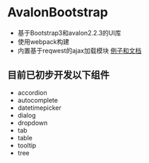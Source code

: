 # AvalonBootstrap 
* 基于Bootstrap3和avalon2.2.3的UI库
* 使用webpack构建
* 内置基于reqwest的ajax加载模块
[例子和文档](http://weeksun23.github.io/AvalonBootstrap)

## 目前已初步开发以下组件
* accordion
* autocomplete
* datetimepicker
* dialog
* dropdown
* tab
* table
* tooltip
* tree